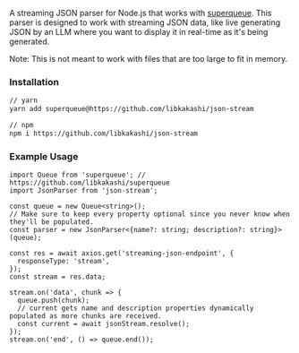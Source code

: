 A streaming JSON parser for Node.js that works with [superqueue](https://github.com/libkakashi/superqueue). This parser is designed to work with streaming JSON data, like live generating JSON by an LLM where you want to display it in real-time as it's being generated.

Note: This is not meant to work with files that are too large to fit in memory.

### Installation

```bash
// yarn
yarn add superqueue@https://github.com/libkakashi/json-stream

// npm
npm i https://github.com/libkakashi/json-stream
```

### Example Usage

```tsx
import Queue from 'superqueue'; // https://github.com/libkakashi/superqueue
import JsonParser from 'json-stream';

const queue = new Queue<string>();
// Make sure to keep every property optional since you never know when they'll be populated.
const parser = new JsonParser<{name?: string; description?: string}>(queue);

const res = await axios.get('streaming-json-endpoint', {
  responseType: 'stream',
});
const stream = res.data;

stream.on('data', chunk => {
  queue.push(chunk);
  // current gets name and description properties dynamically populated as more chunks are received.
  const current = await jsonStream.resolve();
});
stream.on('end', () => queue.end());
```
